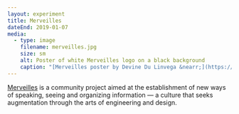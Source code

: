 ```yaml
---
layout: experiment
title: Merveilles
dateEnd: 2019-01-07
media:
  - type: image
    filename: merveilles.jpg
    size: sm
    alt: Poster of white Merveilles logo on a black background
    caption: "[Merveilles poster by Devine Du Linvega &nearr;](https://wiki.xxiivv.com)"
---
```


[Merveilles](https://merveilles.town) is a community project aimed at the establishment of new ways of speaking, seeing and organizing information — a culture that seeks augmentation through the arts of engineering and design.

